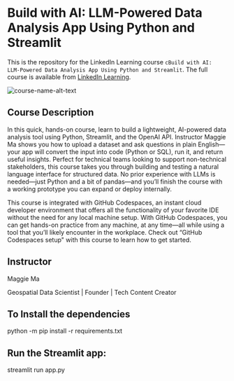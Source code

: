 # Build with AI: LLM-Powered Data Analysis App Using Python and Streamlit
This is the repository for the LinkedIn Learning course `cBuild with AI: LLM-Powered Data Analysis App Using Python and Streamlit`. The full course is available from [LinkedIn Learning][lil-course-url].

![course-name-alt-text][lil-thumbnail-url] 

## Course Description

<p>In this quick, hands-on course, learn to build a lightweight, AI-powered data analysis tool using Python, Streamlit, and the OpenAI API. Instructor Maggie Ma shows you how to upload a dataset and ask questions in plain English—your app will convert the input into code (Python or SQL), run it, and return useful insights. Perfect for technical teams looking to support non-technical stakeholders, this course takes you through building and testing a natural language interface for structured data. No prior experience with LLMs is needed—just Python and a bit of pandas—and you’ll finish the course with a working prototype you can expand or deploy internally.</p>
<p>This course is integrated with GitHub Codespaces, an instant cloud developer environment that offers all the functionality of your favorite IDE without the need for any local machine setup. With GitHub Codespaces, you can get hands-on practice from any machine, at any time—all while using a tool that you’ll likely encounter in the workplace. Check out “GitHub Codespaces setup" with this course to learn how to get started.</p>

## Instructor

Maggie Ma


Geospatial Data Scientist | Founder | Tech Content Creator


[0]: # (Replace these placeholder URLs with actual course URLs)

[lil-course-url]: https://www.linkedin.com/learning/build-with-ai-llm-powered-data-analysis-app-with-python-and-streamlit
[lil-thumbnail-url]: https://media.licdn.com/dms/image/v2/D4E0DAQHwJoNyLlzdmA/learning-public-crop_675_1200/B4EZk1wd5hHgAY-/0/1757543522591?e=2147483647&v=beta&t=shxtUvktyNL4jb868n9ML8mYwg9g6kOvc4Zm0RctZJI

## To Install the dependencies
python -m pip install -r requirements.txt
## Run the Streamlit app:
streamlit run app.py